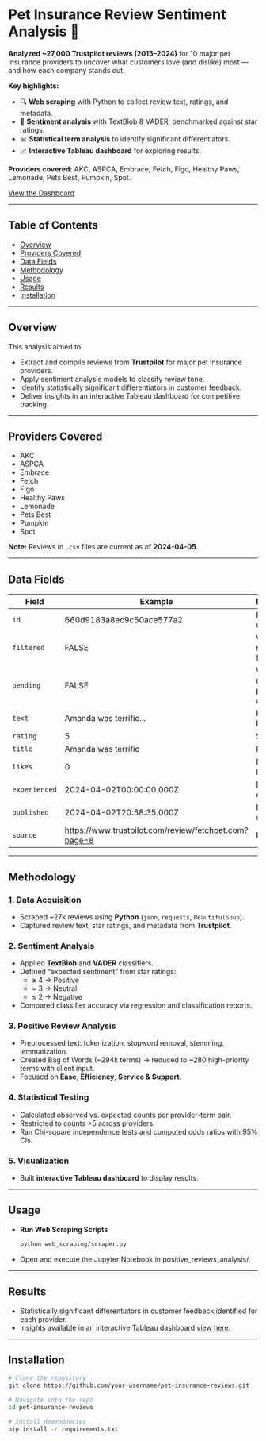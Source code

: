 # Pet Insurance Review Sentiment Analysis 🐾

**Analyzed ~27,000 Trustpilot reviews (2015–2024)** for 10 major pet insurance providers to uncover what customers love (and dislike) most — and how each company stands out.  

**Key highlights:**  
- 🔍 **Web scraping** with Python to collect review text, ratings, and metadata.  
- 🧠 **Sentiment analysis** with TextBlob & VADER, benchmarked against star ratings.  
- 📊 **Statistical term analysis** to identify significant differentiators.  
- 📈 **Interactive Tableau dashboard** for exploring results.  

**Providers covered:** AKC, ASPCA, Embrace, Fetch, Figo, Healthy Paws, Lemonade, Pets Best, Pumpkin, Spot.  

[View the Dashboard](https://public.tableau.com/views/HowCustomersTalkAboutPetInsuranceProviders/Viz?:language=en-US&:sid=&:redirect=auth&:display_count=n&:origin=viz_share_link) <!-- Replace # with actual Tableau dashboard link -->

---

## Table of Contents
- [Overview](#overview)
- [Providers Covered](#providers-covered)
- [Data Fields](#data-fields)
- [Methodology](#methodology)
- [Usage](#usage)
- [Results](#results)
- [Installation](#installation)

---

## Overview
This analysis aimed to:  
- Extract and compile reviews from **Trustpilot** for major pet insurance providers.  
- Apply sentiment analysis models to classify review tone.  
- Identify statistically significant differentiators in customer feedback.  
- Deliver insights in an interactive Tableau dashboard for competitive tracking.  

---

## Providers Covered
- AKC  
- ASPCA  
- Embrace  
- Fetch  
- Figo  
- Healthy Paws  
- Lemonade  
- Pets Best  
- Pumpkin  
- Spot  

**Note:** Reviews in `.csv` files are current as of **2024-04-05**.

---

## Data Fields
| Field       | Example | Description |
|-------------|---------|-------------|
| `id`        | 660d9183a8ec9c50ace577a2 | Review unique ID |
| `filtered`  | FALSE | Whether review is filtered |
| `pending`   | FALSE | Whether review is pending approval |
| `text`      | Amanda was terrific... | Review body |
| `rating`    | 5 | Star rating |
| `title`     | Amanda was terrific | Review title |
| `likes`     | 0 | Number of likes |
| `experienced` | 2024-04-02T00:00:00.000Z | Date of experience |
| `published` | 2024-04-02T20:58:35.000Z | Publication date |
| `source`    | https://www.trustpilot.com/review/fetchpet.com?page=8 | Review URL |

---

## Methodology

### 1. Data Acquisition
- Scraped ~27k reviews using **Python** (`json`, `requests`, `BeautifulSoup`).  
- Captured review text, star ratings, and metadata from **Trustpilot**.

### 2. Sentiment Analysis
- Applied **TextBlob** and **VADER** classifiers.  
- Defined “expected sentiment” from star ratings:  
  - ≥ 4 → Positive  
  - = 3 → Neutral  
  - ≤ 2 → Negative  
- Compared classifier accuracy via regression and classification reports.

### 3. Positive Review Analysis
- Preprocessed text: tokenization, stopword removal, stemming, lemmatization.  
- Created Bag of Words (~294k terms) → reduced to ~280 high-priority terms with client input.  
- Focused on **Ease**, **Efficiency**, **Service & Support**.

### 4. Statistical Testing
- Calculated observed vs. expected counts per provider-term pair.  
- Restricted to counts >5 across providers.  
- Ran Chi-square independence tests and computed odds ratios with 95% CIs.

### 5. Visualization
- Built **interactive Tableau dashboard** to display results.

---

## Usage
- **Run Web Scraping Scripts**
  ```bash
  python web_scraping/scraper.py
- Open and execute the Jupyter Notebook in positive_reviews_analysis/.

---

## Results
- Statistically significant differentiators in customer feedback identified for each provider.
- Insights available in an interactive Tableau dashboard [view here](https://public.tableau.com/views/HowCustomersTalkAboutPetInsuranceProviders/Viz?:language=en-US&:sid=&:redirect=auth&:display_count=n&:origin=viz_share_link). <!-- Replace  with actual Tableau dashboard link -->

---

## Installation
```bash
# Clone the repository
git clone https://github.com/your-username/pet-insurance-reviews.git

# Navigate into the repo
cd pet-insurance-reviews

# Install dependencies
pip install -r requirements.txt
